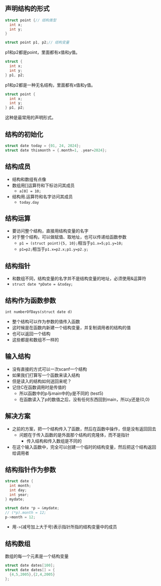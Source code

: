## 声明结构的形式

```c
struct point {// 结构类型
  int x;
  int y;
}

struct point p1, p2;// 结构变量
```

p1和p2都是point，里面都有x值和y值。

```c
struct {
  int x;
  int y;
} p1, p2;
```

p1和p2都是一种无名结构，里面都有x值和y值。

```c
struct point {
  int x;
  int y;
} p1, p2;
```

这种是最常用的声明形式。

## 结构的初始化

```c
struct date today = {01, 24, 2024};
struct date thismonth = {.month=1, .year=2024};
```

## 结构成员

* 结构和数组有点像
* 数组用[]运算符和下标访问其成员
  * `a[0] = 10;`
* 结构用.运算符和名字访问其成员
  * `today.day`

## 结构运算

* 要访问整个结构，直接用结构变量的名字
* 对于整个结构，可以做赋值、取地址，也可以传递给函数参数
  * `p1 = (struct point){5, 10};`相当于`p1.x=5;p1.y=10;`
  * `p1=p2;`相当于`p1.x=p2.x;p1.y=p2.y;`

## 结构指针

* 和数组不同，结构变量的名字并不是结构变量的地址，必须使用&运算符
* `struct date *pDate = &today;`

## 结构作为函数参数

`int numberOfDays(struct date d)`

* 整个结构可以作为参数的值传入函数
* 这时候是在函数内新建一个结构变量，并复制调用者的结构的值
* 也可以返回一个结构
* 这些都是和数组不一样的

## 输入结构

* 没有直接的方式可以一次scanf一个结构
* 如果我们打算写一个函数来读入结构
* 但是读入的结构如何送回来呢？
* 记住C在函数调用时是传值的
  * 所以函数中的p与main中的y是不同的 (test5)
  * 在函数读入了p的数值之后，没有任何东西回到main，所以y还是{0,0}

## 解决方案

* 之前的方案，把一个结构传入了函数，然后在函数中操作，但是没有返回回去
  * 问题在于传入函数的是外面那个结构的克隆体，而不是指针
    * 传入结构和传入数组是不同的
* 在这个输入函数中，完全可以创建一个临时的结构变量，然后把这个结构返回给调用者

## 结构指针作为参数

```c
struct date {
  int month;
  int day;
  int year;
} mydate;

struct date *p = &mydate;
// (*p).month = 12;
p->month = 12;
```

* 用`->`(减号加上大于号)表示指针所指的结构变量中的成员

## 结构数组

数组的每一个元素是一个结构变量

```c
struct date dates[100];
struct date dates[] = {
  {4,5,2005},{2,4,2005}
};
```

